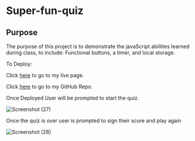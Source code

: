 # Super-fun-quiz

## Purpose

The purpose of this project is to demonstrate the javaScript abilities learned during class, to include: Functional buttons, a timer, and local storage. 

To Deploy:


Click [here](https://ktd10.github.io/Super-fun-quiz/) to go to my live page.


Click [here](https://github.com/KTD10/Super-fun-quiz) to go to my GitHub Repo. 


Once Deployed
User will be prompted to start the quiz. 


![Screenshot (27)](https://user-images.githubusercontent.com/110429983/202609548-c2063875-0656-4799-ab1a-1dd9f62551c0.png)


Once the quiz is over user is prompted to sign their score and play again 


![Screenshot (28)](https://user-images.githubusercontent.com/110429983/202609599-37895973-fe97-4bfe-844d-e29666c31158.png)


